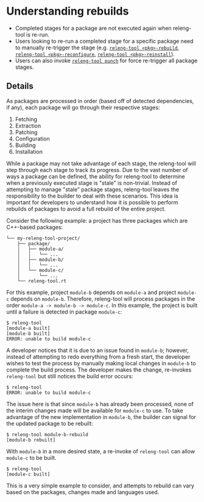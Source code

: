 # Understanding rebuilds

- Completed stages for a package are not executed again when releng-tool is
  re-run.
- Users looking to re-run a completed stage for a specific package need to
  manually re-trigger the stage (e.g.
  [`releng-tool <pkg>-rebuild`](action-pkg-rebuild),
  [`releng-tool <pkg>-reconfigure`](action-pkg-reconfigure),
  [`releng-tool <pkg>-reinstall`](action-pkg-reinstall)).
- Users can also invoke [`releng-tool punch`](action-punch) for force
  re-trigger all package stages.

## Details

As packages are processed in order (based off of detected dependencies, if any),
each package will go through their respective stages:

1. Fetching
1. Extraction
1. Patching
1. Configuration
1. Building
1. Installation

While a package may not take advantage of each stage, the releng-tool will
step through each stage to track its progress. Due to the vast number of
ways a package can be defined, the ability for releng-tool to determine
when a previously executed stage is "stale" is non-trivial. Instead of
attempting to manage "stale" package stages, releng-tool leaves the
responsibility to the builder to deal with these scenarios. This idea is
important for developers to understand how it is possible to perform
rebuilds of packages to avoid a full rebuild of the entire project.

Consider the following example: a project has three packages which are
C++-based packages:

```
└── my-releng-tool-project/
    ├── package/
    │   ├── module-a/
    │   │   └── ...
    │   ├── module-b/
    │   │   └── ...
    │   └── module-c/
    │       └── ...
    └── releng-tool.rt
```

For this example, project `module-b` depends on `module-a` and project
`module-c` depends on `module-b`. Therefore, releng-tool will process
packages in the order `module-a -> module-b -> module-c`. In this example,
the project is built until a failure is detected in package `module-c`:

```shell-session
$ releng-tool
[module-a built]
[module-b built]
ERROR: unable to build module-c
```

A developer notices that it is due to an issue found in `module-b`; however,
instead of attempting to redo everything from a fresh start, the developer
wishes to test the process by manually making local changes in `module-b` to
complete the build process. The developer makes the change, re-invokes
`releng-tool` but still notices the build error occurs:

```shell-session
$ releng-tool
ERROR: unable to build module-c
```

The issue here is that since `module-b` has already been processed, none of
the interim changes made will be available for `module-c` to use. To take
advantage of the new implementation in `module-b`, the builder can signal for
the updated package to be rebuilt:

```shell-session
$ releng-tool module-b-rebuild
[module-b rebuilt]
```

With `module-b` in a more desired state, a re-invoke of `releng-tool` can
allow `module-c` to be built.

```shell-session
$ releng-tool
[module-c built]
```

This is a very simple example to consider, and attempts to rebuild can vary
based on the packages, changes made and languages used.
